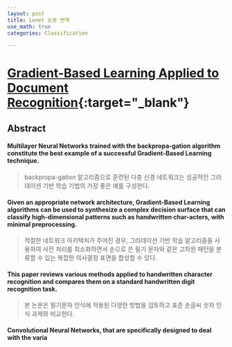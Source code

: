 ```yaml
---
layout: post
title: Lenet 논문 번역
use_math: true
categories: Classification

---
```


# [Gradient-Based Learning Applied to Document Recognition](http://yann.lecun.com/exdb/publis/pdf/lecun-98.pdf){:target="_blank"}

## Abstract

#### Multilayer Neural Networks trained with the backpropa-gation algorithm constitute the best example of a successful Gradient-Based Learning technique.

> backpropa-gation 알고리즘으로 훈련된 다층 신경 네트워크는 성공적인 그라데이션 기반 학습 기법의 가장 좋은 예를 구성한다.

#### Given an appropriate network architecture, Gradient-Based Learning algorithms can be used to synthesize a complex decision surface that can classify high-dimensional patterns such as handwritten char-acters, with minimal preprocessing.

> 적절한 네트워크 아키텍처가 주어진 경우, 그라데이션 기반 학습 알고리즘을 사용하여 사전 처리를 최소화하면서 손으로 쓴 필기 문자와 같은 고차원 패턴을 분류할 수 있는 복잡한 의사결정 표면을 합성할 수 있다.

#### This paper reviews various methods applied to handwritten character recognition and compares them on a standard handwritten digit recognition task.

> 본 논문은 필기문자 인식에 적용된 다양한 방법을 검토하고 표준 손글씨 숫자 인식 과제와 비교한다.

#### Convolutional Neural Networks, that are specifically designed to deal with the varia